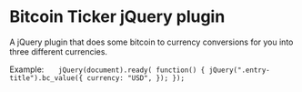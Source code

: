 # Bitcoin Ticker jQuery plugin

A jQuery plugin that does some bitcoin to currency conversions for you into three different currencies.

Example:
`	 jQuery(document).ready( function() {
    jQuery(".entry-title").bc_value({
        currency: "USD",
    });
});
`
